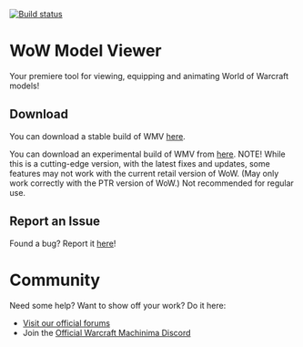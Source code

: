 [![Build status](https://ci.appveyor.com/api/projects/status/lxfnqlx50ve8jtsr/branch/default?svg=true)](https://ci.appveyor.com/project/jeromnimo/wowmodelviewer/branch/default)

# WoW Model Viewer
Your premiere tool for viewing, equipping and animating World of Warcraft models!

## Download
You can download a stable build of WMV [here](https://wowmodelviewer.net/new/download/).

You can download an experimental build of WMV from [here](https://ci.appveyor.com/project/jeromnimo/wowmodelviewer/build/artifacts). NOTE! While this is a cutting-edge version, with the latest fixes and updates, some features may not work with the current retail version of WoW. (May only work correctly with the PTR version of WoW.) Not recommended for regular use.

## Report an Issue
Found a bug? Report it [here](https://wowmodelviewer.net:8443/secure/CreateIssue!default.jspa)!

# Community
Need some help? Want to show off your work? Do it here:

* [Visit our official forums](https://wowmodelviewer.net/new/community/)
* Join the [Official Warcraft Machinima Discord](https://discord.gg/GgNtecj)